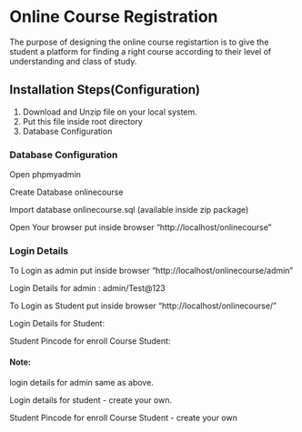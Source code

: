 
# Online Course Registration 

The purpose of designing the online course registartion is to give 
the student a platform for finding a right course according to their 
level of understanding and class of study.

## Installation Steps(Configuration)

1. Download and Unzip file on your local system.
2. Put this file inside root directory
3. Database Configuration

### Database Configuration

Open phpmyadmin

Create Database onlinecourse

Import database onlinecourse.sql (available inside zip package)

Open Your browser put inside browser “http://localhost/onlinecourse”


### Login Details

To Login as admin put inside browser “http://localhost/onlinecourse/admin”

Login Details for admin : admin/Test@123

To Login as Student put inside browser “http://localhost/onlinecourse/”

Login Details for Student: 

Student Pincode for enroll Course Student: 

#### Note: 
login details for admin same as above.

Login details for student - create your own.

Student Pincode for enroll Course Student - create your own


